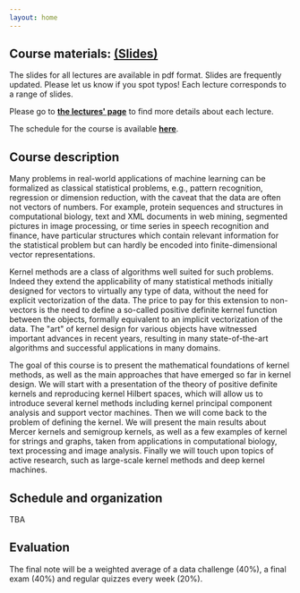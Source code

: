```yaml
---
layout: home
---
```


## Course materials: **[(Slides)](/static_files/materials/slides.pdf)**  

The slides for all lectures are available in pdf format. Slides are frequently updated. 
Please let us know if you spot typos! Each lecture corresponds to a range of slides. 

Please go to **[the lectures' page](lectures/)** to find more details about each lecture.

The schedule for the course is available **[here](schedule/)**.  




## Course description

Many problems in real-world applications of machine learning can be formalized as classical statistical problems, e.g., pattern recognition, regression or dimension reduction, with the caveat that the data are often not vectors of numbers. For example, protein sequences and structures in computational biology, text and XML documents in web mining, segmented pictures in image processing, or time series in speech recognition and finance, have particular structures which contain relevant information for the statistical problem but can hardly be encoded into finite-dimensional vector representations.

Kernel methods are a class of algorithms well suited for such problems. Indeed they extend the applicability of many statistical methods initially designed for vectors to virtually any type of data, without the need for explicit vectorization of the data. The price to pay for this extension to non-vectors is the need to define a so-called positive definite kernel function between the objects, formally equivalent to an implicit vectorization of the data. The "art" of kernel design for various objects have witnessed important advances in recent years, resulting in many state-of-the-art algorithms and successful applications in many domains.

The goal of this course is to present the mathematical foundations of kernel methods, as well as the main approaches that have emerged so far in kernel design. We will start with a presentation of the theory of positive definite kernels and reproducing kernel Hilbert spaces, which will allow us to introduce several kernel methods including kernel principal component analysis and support vector machines. Then we will come back to the problem of defining the kernel. We will present the main results about Mercer kernels and semigroup kernels, as well as a few examples of kernel for strings and graphs, taken from applications in computational biology, text processing and image analysis. Finally we will touch upon topics of active research, such as large-scale kernel methods and deep kernel machines.

## Schedule and organization

TBA

<!-- - For this class, we will adopt a hybrid format: Before each class, you are supposed to have studied a set of slides and watched the corresponding videos (typically 1.5H long) before the class. On the official schedule, the class starts at **1:30pm**, which gives you enough time for watching the videos and studying the slides, **before** participating to one-hour interactive sessions with the intructors. During these, we will take questions, discuss solutions to homeworks, etc... These **one-hour sessions** will take place every **Wednesdays from 3pm to 4pm**. There will be 9 sessions in total.
- Our goal is to organize these sessions in person at ENS Paris Saclay. Nevertheless, the current situation forces us to start the class fully online, at least until the end of January. A zoom link will be provided by email. (Both instructors live in Grenoble, and have travel restrictions due to Inria's current policy).
- The grading of the class will be done with (i) one final exam, (ii) a data challenge, (iii) regular (short) exercises to do online.
- Please contact the instructors if you would like to follow this course.
 -->

## Evaluation
 The final note will be a weighted average of a data challenge (40%), a final exam (40%) and regular quizzes every week (20%).
